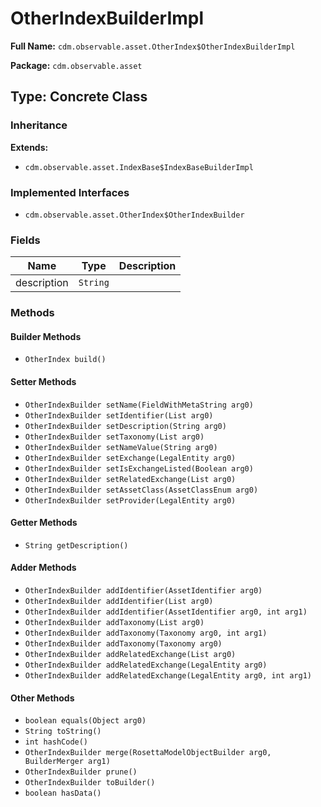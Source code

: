 # OtherIndexBuilderImpl

**Full Name:** `cdm.observable.asset.OtherIndex$OtherIndexBuilderImpl`

**Package:** `cdm.observable.asset`

## Type: Concrete Class

### Inheritance

**Extends:**
- `cdm.observable.asset.IndexBase$IndexBaseBuilderImpl`

### Implemented Interfaces

- `cdm.observable.asset.OtherIndex$OtherIndexBuilder`

### Fields

| Name | Type | Description |
|------|------|-------------|
| description | `String` |  |

### Methods

#### Builder Methods

- `OtherIndex build()`

#### Setter Methods

- `OtherIndexBuilder setName(FieldWithMetaString arg0)`
- `OtherIndexBuilder setIdentifier(List arg0)`
- `OtherIndexBuilder setDescription(String arg0)`
- `OtherIndexBuilder setTaxonomy(List arg0)`
- `OtherIndexBuilder setNameValue(String arg0)`
- `OtherIndexBuilder setExchange(LegalEntity arg0)`
- `OtherIndexBuilder setIsExchangeListed(Boolean arg0)`
- `OtherIndexBuilder setRelatedExchange(List arg0)`
- `OtherIndexBuilder setAssetClass(AssetClassEnum arg0)`
- `OtherIndexBuilder setProvider(LegalEntity arg0)`

#### Getter Methods

- `String getDescription()`

#### Adder Methods

- `OtherIndexBuilder addIdentifier(AssetIdentifier arg0)`
- `OtherIndexBuilder addIdentifier(List arg0)`
- `OtherIndexBuilder addIdentifier(AssetIdentifier arg0, int arg1)`
- `OtherIndexBuilder addTaxonomy(List arg0)`
- `OtherIndexBuilder addTaxonomy(Taxonomy arg0, int arg1)`
- `OtherIndexBuilder addTaxonomy(Taxonomy arg0)`
- `OtherIndexBuilder addRelatedExchange(List arg0)`
- `OtherIndexBuilder addRelatedExchange(LegalEntity arg0)`
- `OtherIndexBuilder addRelatedExchange(LegalEntity arg0, int arg1)`

#### Other Methods

- `boolean equals(Object arg0)`
- `String toString()`
- `int hashCode()`
- `OtherIndexBuilder merge(RosettaModelObjectBuilder arg0, BuilderMerger arg1)`
- `OtherIndexBuilder prune()`
- `OtherIndexBuilder toBuilder()`
- `boolean hasData()`

